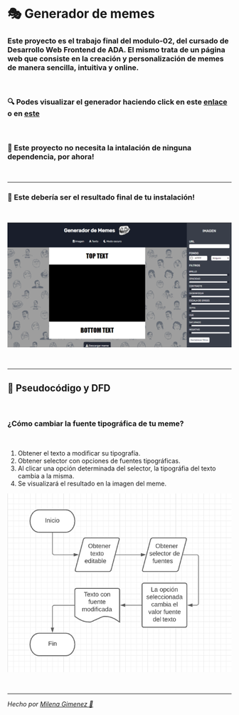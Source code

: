 # 🎭 Generador de memes

### Este proyecto es el trabajo final del modulo-02, del cursado de Desarrollo Web Frontend de ADA. El mismo trata de un página web que consiste en la creación y personalización de memes de manera sencilla, intuitiva y online.

<br>

### 🔍 Podes visualizar el generador haciendo click en este [enlace](https://milenagimenez.github.io/generador-de-memes/) o en [este](https://stupefied-goodall-3afb8a.netlify.app/)

<br>

### 📎 Este proyecto no necesita la intalación de ninguna dependencia, por ahora!

<br>

***

### 🚀 Este debería ser el resultado final de tu instalación! 


<br>

![imagen](./assets/img/screen.png)

<br>

***

## 📜 Pseudocódigo y DFD
<br>

### ¿Cómo cambiar la fuente tipográfica de tu meme?

<br>

1. Obtener el texto a modificar su tipografía.
2. Obtener selector con opciones de fuentes tipográficas.
3. Al clicar una opción determinada del selector, la tipográfia del texto cambia a la misma.
4. Se visualizará el resultado en la imagen del meme.

![imagen](./assets/img/dfd.png)

<br>

***
*Hecho por [Milena Gimenez 🌼](https://github.com/MilenaGimenez)*

<br>